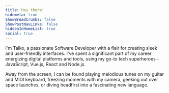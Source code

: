```yaml
---
title: Hey there!
hidemeta: true
ShowBreadCrumbs: false
ShowPostNavLinks: false
hiddenInHomeList: true
social: true
---
```


I'm Talko, a passionate Software Developer with a flair for creating sleek and user-friendly interfaces. I've spent a significant part of my career energizing digital platforms and tools, using my go-to tech superheroes - JavaScript, Vue.js, React and Node.js.

Away from the screen, I can be found playing melodious tunes on my guitar and MIDI keyboard, freezing moments with my camera, geeking out over space launches, or diving headfirst into a fascinating new language.
